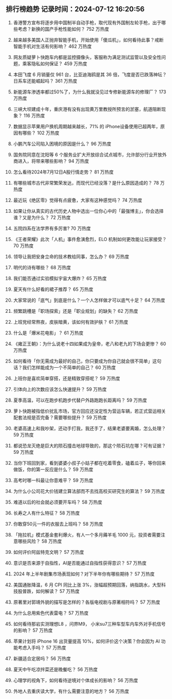 
## 排行榜趋势 记录时间：2024-07-12 16:20:56
  
  1. 香港警方宣布将逐步用中国制半自动手枪，取代现有外国制左轮手枪，出于哪些考虑？新换的国产手枪性能如何？ 752 万热度
    
  2. 越来越多美国人正抛弃智能手机，开始使用「傻瓜机」，如何看待此事？戒断智能手机对生活有何影响？ 462 万热度
    
  3. 网友质疑萝卜快跑车内都是监控摄像头，客服称为满足测试监管以及安全性问题，乘客隐私如何保证？ 459 万热度
    
  4. 本田飞度 6 月销量仅 961 台，比亚迪海鸥是其 36 倍，飞度是否已跌落神坛？日系车还能崛起吗？ 361 万热度
    
  5. 新能源车渗透率都过50%了，为什么我就没见过专修新能源车的修理厂？ 173 万热度
    
  6. 三峡大坝建成十年，重庆港有没有出现黄万里教授所预言的淤塞，航道阻断现象？ 116 万热度
    
  7. 数据显示苹果用户换机周期越来越长，71% 的 iPhone设备使用已超两年，原因有哪些？ 102 万热度
    
  8. 小鹏汽车公司陷入困境的原因是什么？ 96 万热度
    
  9. 国务院同意在沈阳等 6 个服务业扩大开放综合试点城市，允许部分行业开放外商进入，将带来哪些影响？ 94 万热度
    
  10. 怎么看待2024年7月12日A股行情走势？ 81 万热度
    
  11. 有哪些城市古代非常繁荣发达，而现代已经没落？是什么原因造成的？ 78 万热度
    
  12. 最近玩《绝区零》觉得有点疲惫，大家有这种感觉吗？ 74 万热度
    
  13. 如果让你从真实的古代历史人物中选出一位你心中的「最强博主」，你会选择谁？又是为什么？ 72 万热度
    
  14. 五院四系在法学界有多厉害? 70 万热度
    
  15. 《王者荣耀》此次「人机」事件愈演愈烈，ELO 机制如何更改能让玩家接受？ 70 万热度
    
  16. 领导让我把安身立命的技术教给同事，怎么办？ 69 万热度
    
  17. 明代的诗有哪些？ 68 万热度
    
  18. 我们能否通过实验模拟宇宙大爆炸？ 65 万热度
    
  19. 夏天有什么好看的裙子推荐？ 65 万热度
    
  20. 大家常说的「底气」到底是什么？一个人怎样做才可以底气十足？ 64 万热度
    
  21. 频繁跳槽是「职场探索」还是「职业规划」的缺失？ 62 万热度
    
  22. 上班党经常熬夜，皮肤暗黄，该如何有效护肤？ 61 万热度
    
  23. 什么是「爆米花电影」？ 61 万热度
    
  24. 《雍正王朝》：为什么说老十四如果成为皇帝，老八和老九的下场会更惨？ 60 万热度
    
  25. 如何看待「你无需成为最好的自己，你只要成为你自己就会很不简单」这句话？我们怎样能成为一个不简单的自己？ 60 万热度
    
  26. 上班你是喜欢简单穿搭，还是精致穿搭呢？ 59 万热度
    
  27. 引体向上的次数应该怎么快速提升？ 59 万热度
    
  28. 夏季高温，可以在跑步机跑步代替户外路跑跑长距离吗？ 59 万热度
    
  29. 萝卜快跑被指低价扰乱市场，官方回应还没定性为营运车辆，若正式营运相关配套法规是否完备？需要哪些提升？ 59 万热度
    
  30. 老婆高速上和我吵架，还动手打我，我还手了，结果老婆要离婚，怎么处理？ 59 万热度
    
  31. 都说恐龙灭绝是巨大的陨石撞击地球导致的，那这个陨石坑在哪？可有证据？ 59 万热度
    
  32. 当你下班回到家，看到婆婆小叔子小姑子都在吃着零食，磕着瓜子，等你回来做饭，你的第一反应是什么？ 59 万热度
    
  33. 高考时哪一科最让你意难平？ 59 万热度
    
  34. 为什么小公司花大价钱建立算法部而不去找高校买研究生的算法？ 59 万热度
    
  35. 难道以后的社会就必须要开车吗？ 58 万热度
    
  36. 长寿之人有什么特征？ 58 万热度
    
  37. 你敢穿50元一件的衣服去上班吗？ 58 万热度
    
  38. 「拖拉机」模式基金套利爆火，有人一个多月薅羊毛 1000 元，投资者需要注意哪些风险？ 58 万热度
    
  39. 如何评价阿兹特克文明？ 57 万热度
    
  40. 意识是否来源于自指性，AI是否能通过自指性获得意识？ 57 万热度
    
  41. 2024 年上半年剧集市场表现如何？对下半年你有哪些期待？ 57 万热度
    
  42. 美国通胀降温，6 月 CPI 同比上涨 3%，涨幅超预期回落，纳指跳水，大型科技股普跌，如何解读？ 57 万热度
    
  43. 原著里对郭靖外貌的描写是怎样的？各版电视剧与原著相符吗？ 57 万热度
    
  44. 为什么总用紫色代表雷电？ 57 万热度
    
  45. 如何看待那岩实测理想L8 ，问界M9， 小米su7三种车型车内车外对手机信号的影响？ 57 万热度
    
  46. 苹果计划将 iPhone 16 出货量提高 10%，如何评价这个决策？你会因为 AI 功能考虑入手吗？ 57 万热度
    
  47. 新疆适合定居吗？ 56 万热度
    
  48. 夏天中午吃凉拌菜还是晚餐吃？ 56 万热度
    
  49. 心理学的视角下，如何看待逆境对个体成长的影响？ 56 万热度
    
  50. 外地人去重庆读大学，有什么需要注意的地方？ 56 万热度
    